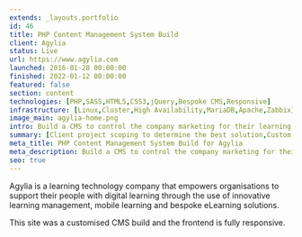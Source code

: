```yaml
---
extends: _layouts.portfolio
id: 46
title: PHP Content Management System Build
client: Agylia
status: Live
url: https://www.agylia.com
launched: 2016-01-28 00:00:00
finished: 2022-01-12 00:00:00
featured: false
section: content
technologies: [PHP,SASS,HTML5,CSS3,jQuery,Bespoke CMS,Responsive]
infrastructure: [Linux,Cluster,High Availability,MariaDB,Apache,Zabbix]
image_main: agylia-home.png
intro: Build a CMS to control the company marketing for their learning management system
summary: [Client project scoping to determine the best solution,Custom CMS build,Testing]
meta_title: PHP Content Management System Build for Agylia
meta_description: Build a CMS to control the company marketing for their learning management system.
seo: true
---
```


Agylia is a learning technology company that empowers organisations to support their people with digital learning through the use of innovative learning management, mobile learning and bespoke eLearning solutions. 

This site was a customised CMS build and the frontend is fully responsive.

